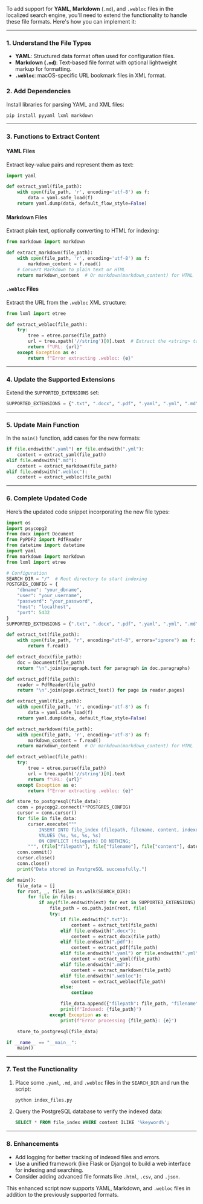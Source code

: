 To add support for **YAML**, **Markdown** (`.md`), and `.webloc` files in the localized search engine, you'll need to extend the functionality to handle these file formats. Here's how you can implement it:

---

### 1. **Understand the File Types**
- **YAML**: Structured data format often used for configuration files.
- **Markdown (`.md`)**: Text-based file format with optional lightweight markup for formatting.
- **`.webloc`**: macOS-specific URL bookmark files in XML format.

### 2. **Add Dependencies**
Install libraries for parsing YAML and XML files:
```bash
pip install pyyaml lxml markdown
```

---

### 3. **Functions to Extract Content**

#### YAML Files
Extract key-value pairs and represent them as text:
```python
import yaml

def extract_yaml(file_path):
    with open(file_path, 'r', encoding='utf-8') as f:
        data = yaml.safe_load(f)
    return yaml.dump(data, default_flow_style=False)
```

#### Markdown Files
Extract plain text, optionally converting to HTML for indexing:
```python
from markdown import markdown

def extract_markdown(file_path):
    with open(file_path, 'r', encoding='utf-8') as f:
        markdown_content = f.read()
    # Convert Markdown to plain text or HTML
    return markdown_content  # Or markdown(markdown_content) for HTML
```

#### `.webloc` Files
Extract the URL from the `.webloc` XML structure:
```python
from lxml import etree

def extract_webloc(file_path):
    try:
        tree = etree.parse(file_path)
        url = tree.xpath('//string')[0].text  # Extract the <string> tag containing the URL
        return f"URL: {url}"
    except Exception as e:
        return f"Error extracting .webloc: {e}"
```

---

### 4. **Update the Supported Extensions**
Extend the `SUPPORTED_EXTENSIONS` set:
```python
SUPPORTED_EXTENSIONS = {".txt", ".docx", ".pdf", ".yaml", ".yml", ".md", ".webloc"}
```

---

### 5. **Update Main Function**
In the `main()` function, add cases for the new formats:
```python
if file.endswith(".yaml") or file.endswith(".yml"):
    content = extract_yaml(file_path)
elif file.endswith(".md"):
    content = extract_markdown(file_path)
elif file.endswith(".webloc"):
    content = extract_webloc(file_path)
```

---

### 6. **Complete Updated Code**

Here’s the updated code snippet incorporating the new file types:

```python
import os
import psycopg2
from docx import Document
from PyPDF2 import PdfReader
from datetime import datetime
import yaml
from markdown import markdown
from lxml import etree

# Configuration
SEARCH_DIR = "/"  # Root directory to start indexing
POSTGRES_CONFIG = {
    "dbname": "your_dbname",
    "user": "your_username",
    "password": "your_password",
    "host": "localhost",
    "port": 5432
}
SUPPORTED_EXTENSIONS = {".txt", ".docx", ".pdf", ".yaml", ".yml", ".md", ".webloc"}

def extract_txt(file_path):
    with open(file_path, "r", encoding="utf-8", errors="ignore") as f:
        return f.read()

def extract_docx(file_path):
    doc = Document(file_path)
    return "\n".join(paragraph.text for paragraph in doc.paragraphs)

def extract_pdf(file_path):
    reader = PdfReader(file_path)
    return "\n".join(page.extract_text() for page in reader.pages)

def extract_yaml(file_path):
    with open(file_path, 'r', encoding='utf-8') as f:
        data = yaml.safe_load(f)
    return yaml.dump(data, default_flow_style=False)

def extract_markdown(file_path):
    with open(file_path, 'r', encoding='utf-8') as f:
        markdown_content = f.read()
    return markdown_content  # Or markdown(markdown_content) for HTML

def extract_webloc(file_path):
    try:
        tree = etree.parse(file_path)
        url = tree.xpath('//string')[0].text
        return f"URL: {url}"
    except Exception as e:
        return f"Error extracting .webloc: {e}"

def store_to_postgresql(file_data):
    conn = psycopg2.connect(**POSTGRES_CONFIG)
    cursor = conn.cursor()
    for file in file_data:
        cursor.execute("""
            INSERT INTO file_index (filepath, filename, content, indexed_at)
            VALUES (%s, %s, %s, %s)
            ON CONFLICT (filepath) DO NOTHING;
        """, (file["filepath"], file["filename"], file["content"], datetime.now()))
    conn.commit()
    cursor.close()
    conn.close()
    print("Data stored in PostgreSQL successfully.")

def main():
    file_data = []
    for root, _, files in os.walk(SEARCH_DIR):
        for file in files:
            if any(file.endswith(ext) for ext in SUPPORTED_EXTENSIONS):
                file_path = os.path.join(root, file)
                try:
                    if file.endswith(".txt"):
                        content = extract_txt(file_path)
                    elif file.endswith(".docx"):
                        content = extract_docx(file_path)
                    elif file.endswith(".pdf"):
                        content = extract_pdf(file_path)
                    elif file.endswith(".yaml") or file.endswith(".yml"):
                        content = extract_yaml(file_path)
                    elif file.endswith(".md"):
                        content = extract_markdown(file_path)
                    elif file.endswith(".webloc"):
                        content = extract_webloc(file_path)
                    else:
                        continue

                    file_data.append({"filepath": file_path, "filename": file, "content": content})
                    print(f"Indexed: {file_path}")
                except Exception as e:
                    print(f"Error processing {file_path}: {e}")

    store_to_postgresql(file_data)

if __name__ == "__main__":
    main()
```

---

### 7. **Test the Functionality**
1. Place some `.yaml`, `.md`, and `.webloc` files in the `SEARCH_DIR` and run the script:
   ```bash
   python index_files.py
   ```

2. Query the PostgreSQL database to verify the indexed data:
   ```sql
   SELECT * FROM file_index WHERE content ILIKE '%keyword%';
   ```

---

### 8. **Enhancements**
- Add logging for better tracking of indexed files and errors.
- Use a unified framework (like Flask or Django) to build a web interface for indexing and searching.
- Consider adding advanced file formats like `.html`, `.csv`, and `.json`.

This enhanced script now supports YAML, Markdown, and `.webloc` files in addition to the previously supported formats.

